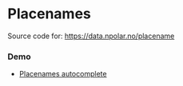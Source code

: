 # Placenames

Source code for: https://data.npolar.no/placename

### Demo

* [Placenames autocomplete](http://npolar.github.io/placenames/demo/autocomplete/)
